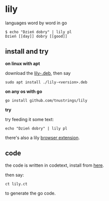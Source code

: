 # lily

languages word by word in go

```
$ echo "Dzień dobry" | lily pl
Dzień [[day]] dobry [[good]]
```

## install and try

**on linux with apt**

download the [lily-<version>.deb](https://github.com/tnustrings/lily/releases), then say

```
sudo apt install ./lily-<version>.deb
```

**on any os with go**

```
go install github.com/tnustrings/lily
```

**try**

try feeding it some text:

```
echo "Dzień dobry" | lily pl
```

there's also a lily [browser
extension](https://chromewebstore.google.com/detail/tagid-with-google-dict/aacfmkdpcdadjcpohbjfcddomedmfdai).

## code

the code is written in codetext, install from
[here](https://github.com/tnustrings/codetext).

then say:

```
ct lily.ct
```

to generate the go code.